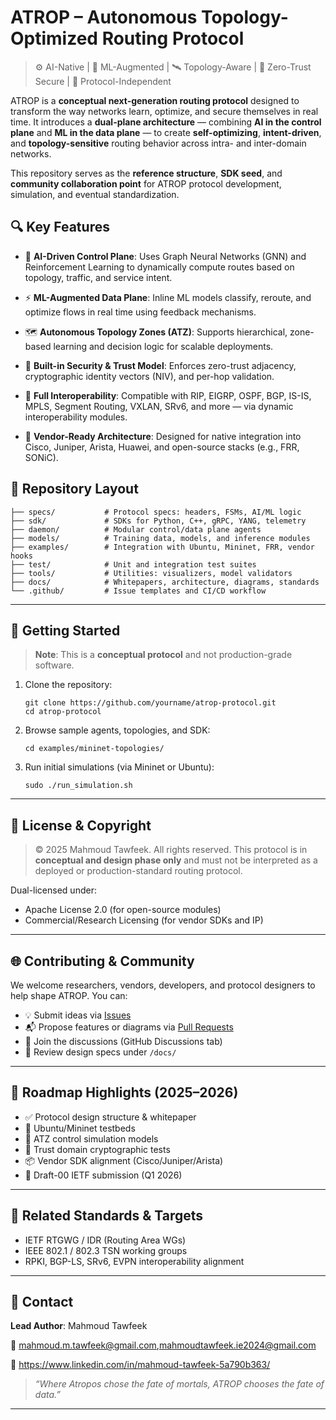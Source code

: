 # ATROP – Autonomous Topology-Optimized Routing Protocol

> ⚙️ AI-Native | 🧠 ML-Augmented | 🛰 Topology-Aware | 🔐 Zero-Trust Secure | 🧩 Protocol-Independent

ATROP is a **conceptual next-generation routing protocol** designed to transform the way networks learn, optimize, and secure themselves in real time. It introduces a **dual-plane architecture** — combining **AI in the control plane** and **ML in the data plane** — to create **self-optimizing**, **intent-driven**, and **topology-sensitive** routing behavior across intra- and inter-domain networks.

This repository serves as the **reference structure**, **SDK seed**, and **community collaboration point** for ATROP protocol development, simulation, and eventual standardization.

## 🔍 Key Features

- 🧠 **AI-Driven Control Plane**: Uses Graph Neural Networks (GNN) and Reinforcement Learning to dynamically compute routes based on topology, traffic, and service intent.

- ⚡ **ML-Augmented Data Plane**: Inline ML models classify, reroute, and optimize flows in real time using feedback mechanisms.

- 🗺 **Autonomous Topology Zones (ATZ)**: Supports hierarchical, zone-based learning and decision logic for scalable deployments.

- 🔐 **Built-in Security & Trust Model**: Enforces zero-trust adjacency, cryptographic identity vectors (NIV), and per-hop validation.

- 🔄 **Full Interoperability**: Compatible with RIP, EIGRP, OSPF, BGP, IS-IS, MPLS, Segment Routing, VXLAN, SRv6, and more — via dynamic interoperability modules.

- 🧪 **Vendor-Ready Architecture**: Designed for native integration into Cisco, Juniper, Arista, Huawei, and open-source stacks (e.g., FRR, SONiC).


## 📁 Repository Layout
```
├── specs/           # Protocol specs: headers, FSMs, AI/ML logic
├── sdk/             # SDKs for Python, C++, gRPC, YANG, telemetry
├── daemon/          # Modular control/data plane agents
├── models/          # Training data, models, and inference modules
├── examples/        # Integration with Ubuntu, Mininet, FRR, vendor hooks
├── test/            # Unit and integration test suites
├── tools/           # Utilities: visualizers, model validators
├── docs/            # Whitepapers, architecture, diagrams, standards
└── .github/         # Issue templates and CI/CD workflow
```
---

## 🧪 Getting Started

> **Note**: This is a **conceptual protocol** and not production-grade software.

1. Clone the repository:

   ```
   git clone https://github.com/yourname/atrop-protocol.git
   cd atrop-protocol
   ```

2. Browse sample agents, topologies, and SDK:

   ```
   cd examples/mininet-topologies/
   ```

3. Run initial simulations (via Mininet or Ubuntu):

   ```
   sudo ./run_simulation.sh
   ```

---

## 📜 License & Copyright

> © 2025 Mahmoud Tawfeek. All rights reserved.
> This protocol is in **conceptual and design phase only** and must not be interpreted as a deployed or production-standard routing protocol.

Dual-licensed under:

* Apache License 2.0 (for open-source modules)
* Commercial/Research Licensing (for vendor SDKs and IP)

---

## 🌐 Contributing & Community

We welcome researchers, vendors, developers, and protocol designers to help shape ATROP. You can:

* 💡 Submit ideas via [Issues](https://github.com/Mahmoudtawfeekie2024/atrop-protocol/issues)
* 📬 Propose features or diagrams via [Pull Requests](https://github.com/Mahmoudtawfeekie2024/atrop-protocol/pulls)
* 💬 Join the discussions (GitHub Discussions tab)
* 📄 Review design specs under `/docs/`

---

## 📡 Roadmap Highlights (2025–2026)

* ✅ Protocol design structure & whitepaper
* 🚧 Ubuntu/Mininet testbeds
* 🧠 ATZ control simulation models
* 🔐 Trust domain cryptographic tests
* 📦 Vendor SDK alignment (Cisco/Juniper/Arista)
* 📑 Draft-00 IETF submission (Q1 2026)

---

## 🔗 Related Standards & Targets

* IETF RTGWG / IDR (Routing Area WGs)
* IEEE 802.1 / 802.3 TSN working groups
* RPKI, BGP-LS, SRv6, EVPN interoperability alignment

---

## 📣 Contact

**Lead Author**: Mahmoud Tawfeek

📧 mahmoud.m.tawfeek@gmail.com,mahmoudtawfeek.ie2024@gmail.com

🔗 https://www.linkedin.com/in/mahmoud-tawfeek-5a790b363/

> *“Where Atropos chose the fate of mortals, ATROP chooses the fate of data.”*

---
